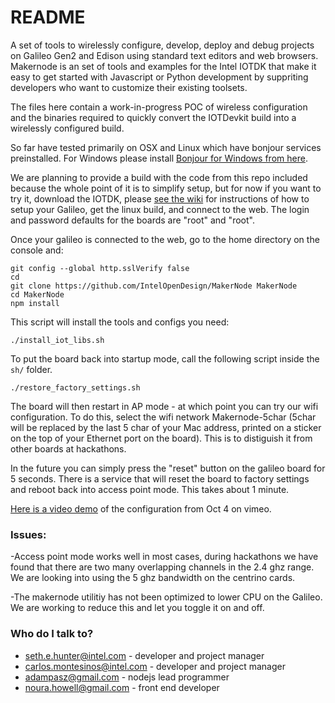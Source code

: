 # README #

A set of tools to wirelessly configure, develop, deploy and debug projects on Galileo Gen2 and Edison using standard text editors and web browsers. Makernode is an set of tools and examples for the Intel IOTDK that make it easy to get started with Javascript or Python development by suppriting developers who want to customize their existing toolsets.  

The files here contain a work-in-progress POC of wireless configuration and the binaries required to quickly convert the IOTDevkit build into a wirelessly configured build. 

So far have tested primarily on OSX and Linux which have bonjour services preinstalled. For Windows please install [Bonjour for Windows from here](http://support.apple.com/kb/dl999). 

We are planning to provide a build with the code from this repo included because the whole point of it is to simplify setup, but for now if you want to try it, download the IOTDK, please [see the wiki](https://github.com/IntelOpenDesign/MakerNode/wiki) for instructions of how to setup your Galileo, get the linux build, and connect to the web. The login and password defaults for the boards are "root" and "root". 

Once your galileo is connected to the web, go to the home directory on the console and:

    git config --global http.sslVerify false
    cd
    git clone https://github.com/IntelOpenDesign/MakerNode MakerNode
    cd MakerNode
    npm install

This script will install the tools and configs you need:

    ./install_iot_libs.sh

To put the board back into startup mode, call the following script inside the `sh/` folder. 
    
    ./restore_factory_settings.sh

The board will then restart in AP mode - at which point you can try our wifi configuration. To do this, select the wifi network Makernode-5char (5char will be replaced by the last 5 char of your Mac address, printed on a sticker on the top of your Ethernet port on the board). This is to distiguish it from other boards at hackathons. 

In the future you can simply press the "reset" button on the galileo board for 5 seconds. There is a service that will reset the board to factory settings and reboot back into access point mode. This takes about 1 minute. 

[Here is a video demo](https://vimeo.com/107971075) of the configuration from Oct 4 on vimeo. 

### Issues: ###

-Access point mode works well in most cases, during hackathons we have found that there are two many overlapping channels in the 2.4 ghz range. We are looking into using the 5 ghz bandwidth on the centrino cards. 

-The makernode utilitiy has not been optimized to lower CPU on the Galileo. We are working to reduce this and let you toggle it on and off. 


### Who do I talk to? ###

* seth.e.hunter@intel.com - developer and project manager
* carlos.montesinos@intel.com - developer and project manager
* adampasz@gmail.com  - nodejs lead programmer
* noura.howell@gmail.com  - front end developer
